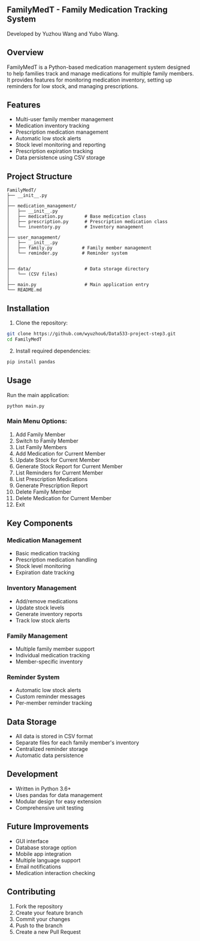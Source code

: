 ## FamilyMedT - Family Medication Tracking System

Developed by Yuzhou Wang and Yubo Wang.

## Overview
FamilyMedT is a Python-based medication management system designed to help families track and manage medications for multiple family members. It provides features for monitoring medication inventory, setting up reminders for low stock, and managing prescriptions.

## Features
- Multi-user family member management
- Medication inventory tracking
- Prescription medication management
- Automatic low stock alerts
- Stock level monitoring and reporting
- Prescription expiration tracking
- Data persistence using CSV storage

## Project Structure
```
FamilyMedT/
├── __init__.py
│
├── medication_management/
│   ├── __init__.py
│   ├── medication.py        # Base medication class
│   ├── prescription.py      # Prescription medication class
│   └── inventory.py         # Inventory management
│
├── user_management/
│   ├── __init__.py
│   ├── family.py           # Family member management
│   └── reminder.py         # Reminder system
│
│
├── data/                    # Data storage directory
│   └── (CSV files)
│
├── main.py                  # Main application entry
└── README.md
```

## Installation
1. Clone the repository:
```bash
git clone https://github.com/wyuzhou6/Data533-project-step3.git
cd FamilyMedT
```

2. Install required dependencies:
```bash
pip install pandas
```

## Usage
Run the main application:
```bash
python main.py
```

### Main Menu Options:
1. Add Family Member
2. Switch to Family Member
3. List Family Members
4. Add Medication for Current Member
5. Update Stock for Current Member
6. Generate Stock Report for Current Member
7. List Reminders for Current Member
8. List Prescription Medications
9. Generate Prescription Report
10. Delete Family Member
11. Delete Medication for Current Member
12. Exit



## Key Components

### Medication Management
- Basic medication tracking
- Prescription medication handling
- Stock level monitoring
- Expiration date tracking

### Inventory Management
- Add/remove medications
- Update stock levels
- Generate inventory reports
- Track low stock alerts

### Family Management
- Multiple family member support
- Individual medication tracking
- Member-specific inventory

### Reminder System
- Automatic low stock alerts
- Custom reminder messages
- Per-member reminder tracking

## Data Storage
- All data is stored in CSV format
- Separate files for each family member's inventory
- Centralized reminder storage
- Automatic data persistence

## Development
- Written in Python 3.6+
- Uses pandas for data management
- Modular design for easy extension
- Comprehensive unit testing

## Future Improvements
- GUI interface
- Database storage option
- Mobile app integration
- Multiple language support
- Email notifications
- Medication interaction checking

## Contributing
1. Fork the repository
2. Create your feature branch
3. Commit your changes
4. Push to the branch
5. Create a new Pull Request